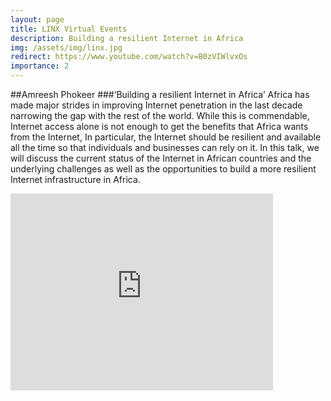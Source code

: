 ```yaml
---
layout: page
title: LINX Virtual Events
description: Building a resilient Internet in Africa
img: /assets/img/linx.jpg
redirect: https://www.youtube.com/watch?v=B0zVIWlvxOs
importance: 2
---
```


##Amreesh Phokeer
###‘Building a resilient Internet in Africa’
Africa has made major strides in improving Internet penetration in the last decade narrowing the gap with the rest of the world. While this is commendable, Internet access alone is not enough to get the benefits that Africa wants from the Internet, In particular, the Internet should be resilient and available all the time so that individuals and businesses can rely on it. In this talk, we will discuss the current status of the Internet in African countries and the underlying challenges as well as the opportunities to build a more resilient Internet infrastructure in Africa.

<iframe width="420" height="315" src="https://www.youtube.com/watch?v=B0zVIWlvxOs" frameborder="0" allowfullscreen></iframe>

